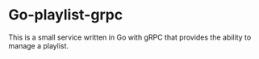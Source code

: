 # Go-playlist-grpc

This is a small service written in Go with gRPC that provides the ability to manage a playlist.
